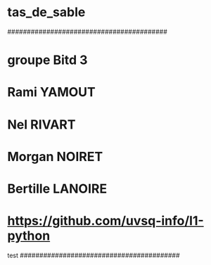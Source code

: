 # tas_de_sable
#########################################
# groupe Bitd 3
# Rami YAMOUT
# Nel RIVART
# Morgan NOIRET
# Bertille LANOIRE
# https://github.com/uvsq-info/l1-python


test
#########################################
